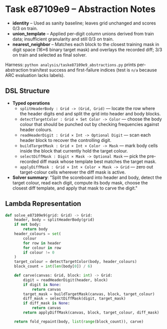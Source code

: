 # Task e87109e9 – Abstraction Notes

- **identity** – Used as sanity baseline; leaves grid unchanged and scores 0/3 on train.
- **union_template** – Applied per-digit column unions derived from train data; insufficient granularity and still 0/3 on train.
- **nearest_neighbor** – Matches each block to the closest training mask in digit space (16×6 binary target mask) and overlays the recorded diff; 3/3 on train and selected as final solver.

Harness: `python analysis/taske87109e9_abstractions.py` prints per-abstraction train/test success and first-failure indices (test is `n/a` because ARC evaluation lacks labels).

## DSL Structure
- **Typed operations**
  - `splitHeaderBody : Grid -> (Grid, Grid)` — locate the row where the header digits end and split the grid into header and body blocks.
  - `detectTargetColor : Grid × Set Color -> Color` — choose the body colour that should be punched out by checking frequencies against header colours.
  - `readHeaderDigit : Grid × Int -> Optional Digit` — scan each header block to recover the controlling digit.
  - `buildTargetMask : Grid × Int × Color -> Mask` — mark body cells inside the block that currently hold the target colour.
  - `selectDiffMask : Digit × Mask -> Optional Mask` — pick the pre-recorded diff mask whose template best matches the target mask.
  - `applyDiffMask : Grid × Int × Color × Mask -> Grid` — zero out target-colour cells wherever the diff mask is active.
- **Solver summary**: "Split the scoreboard into header and body, detect the target colour, read each digit, compute its body mask, choose the closest diff template, and apply that mask to carve the digit."

## Lambda Representation

```python
def solve_e87109e9(grid: Grid) -> Grid:
    header, body = splitHeaderBody(grid)
    if not body:
        return body
    header_colours = set(
        colour
        for row in header
        for colour in row
        if colour != 0
    )
    target_colour = detectTargetColor(body, header_colours)
    block_count = int(len(body[0]) / 6)

    def carve(canvas: Grid, block: int) -> Grid:
        digit = readHeaderDigit(header, block)
        if digit is None:
            return canvas
        target_mask = buildTargetMask(canvas, block, target_colour)
        diff_mask = selectDiffMask(digit, target_mask)
        if diff_mask is None:
            return canvas
        return applyDiffMask(canvas, block, target_colour, diff_mask)

    return fold_repaint(body, list(range(block_count)), carve)
```
